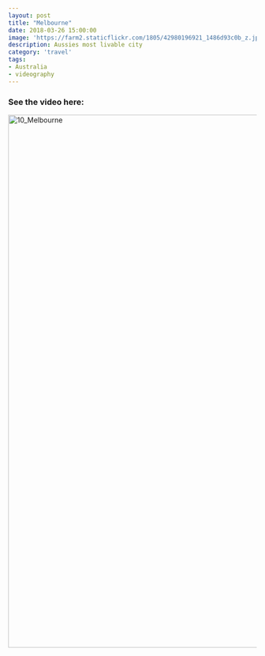 ```yaml
---
layout: post
title: "Melbourne"
date: 2018-03-26 15:00:00
image: 'https://farm2.staticflickr.com/1805/42980196921_1486d93c0b_z.jpg'
description: Aussies most livable city
category: 'travel'
tags:
- Australia
- videography
---
```


### See the video here:

<a data-flickr-embed="true"  href="https://www.flickr.com/photos/162779846@N06/46398716612/in/album-72157672085696308/" title="10_Melbourne"><img src="https://farm8.staticflickr.com/7860/46398716612_0eb222a5a0_o.jpg" width="1920" height="1080" alt="10_Melbourne"></a><script async src="//embedr.flickr.com/assets/client-code.js" charset="utf-8"></script>
